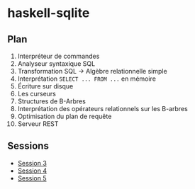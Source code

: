 # haskell-sqlite

## Plan

1. Interpréteur de commandes
2. Analyseur syntaxique SQL
3. Transformation SQL -> Algèbre relationnelle simple
4. Interprétation `SELECT ... FROM ...` en mémoire
5. Écriture sur disque
6. Les curseurs
7. Structures de B-Arbres
8. Interprétation des opérateurs relationnels sur les B-arbres
9. Optimisation du plan de requête
10. Serveur REST

## Sessions

* [Session 3](https://www.youtube.com/watch?v=EAi--VC_DhY)
* [Session 4](https://www.youtube.com/watch?v=tDP_OjiBO_w)
* [Session 5](https://www.youtube.com/watch?v=eNYeYcgUvAo)
